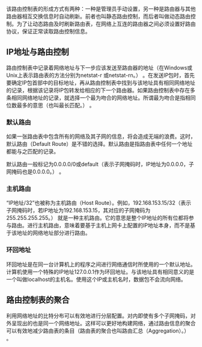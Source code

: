 
该路由控制表的形成方式有两种：一种是管理员手动设置，另一种是路由器与其他路由器相互交换信息时自动刷新。前者也叫静态路由控制，而后者叫做动态路由控制。为了让动态路由及时刷新路由表，在网络上互连的路由器之间必须设置好路由协议，保证正常读取路由控制信息。

## IP地址与路由控制

路由控制表中记录着网络地址与下一步应该发送至路由器的地址（在Windows或Unix上表示路由表的方法分别为netstat-r 或netstat-rn。） 。在发送IP包时，首先要确定IP包首部中的目标地址，再从路由控制表中找到与该地址具有相同网络地址的记录，根据该记录将IP包转发给相应的下一个路由器。如果路由控制表中存在多条相同网络地址的记录，就选择一个最为吻合的网络地址。所谓最为吻合是指相同位数最多的意思（也叫最长匹配。） 。

### 默认路由
如果一张路由表中包含所有的网络及其子网的信息，将会造成无端的浪费。这时，默认路由（Default Route）是不错的选择。默认路由是指路由表中任何一个地址都能与之匹配的记录。

默认路由一般标记为0.0.0.0/0或default（表示子网掩码时，IP地址为0.0.0.0，子网掩码也是0.0.0.0。） 。

### 主机路由

“IP地址/32”也被称为主机路由（Host Route）。例如，192.168.153.15/32（表示子网掩码时，若IP地址为192.168.153.15，其对应的子网掩码为255.255.255.255。） 就是一种主机路由。它的意思是整个IP地址的所有位都将参与路由。进行主机路由，意味着要基于主机上网卡上配置的IP地址本身，而不是基于该地址的网络地址部分进行路由。

### 环回地址

环回地址是在同一台计算机上的程序之间进行网络通信时所使用的一个默认地址。计算机使用一个特殊的IP地址127.0.0.1作为环回地址。与该地址具有相同意义的是一个叫做localhost的主机名。使用这个IP或主机名时，数据包不会流向网络。

## 路由控制表的聚合
利用网络地址的比特分布可以有效地进行分层配置。对内即使有多个子网掩码，对外呈现出的也是同一个网络地址。这样可以更好地构建网络，通过路由信息的聚合可以有效地减少路由表的条目（路由表的聚合也叫路由汇总（Aggregation）。） 。